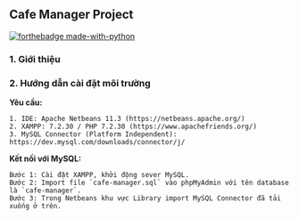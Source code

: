 ## Cafe Manager Project

[![forthebadge made-with-python](http://ForTheBadge.com/images/badges/made-with-java.svg)](https://www.java.com/)

### 1. Giới thiệu

### 2. Hướng dẫn cài đặt môi trường 

**Yêu cầu:**
```
1. IDE: Apache Netbeans 11.3 (https://netbeans.apache.org/)
2. XAMPP: 7.2.30 / PHP 7.2.30 (https://www.apachefriends.org/)
3. MySQL Connector (Platform Independent): https://dev.mysql.com/downloads/connector/j/
```

**Kết nối với MySQL:**
```
Bước 1: Cài đặt XAMPP, khởi động sever MySQL.
Bước 2: Import file `cafe-manager.sql` vào phpMyAdmin với tên database là `cafe-manager`.
Bước 3: Trong Netbeans khu vực Library import MySQL Connector đã tải xuống ở trên.
```


 
